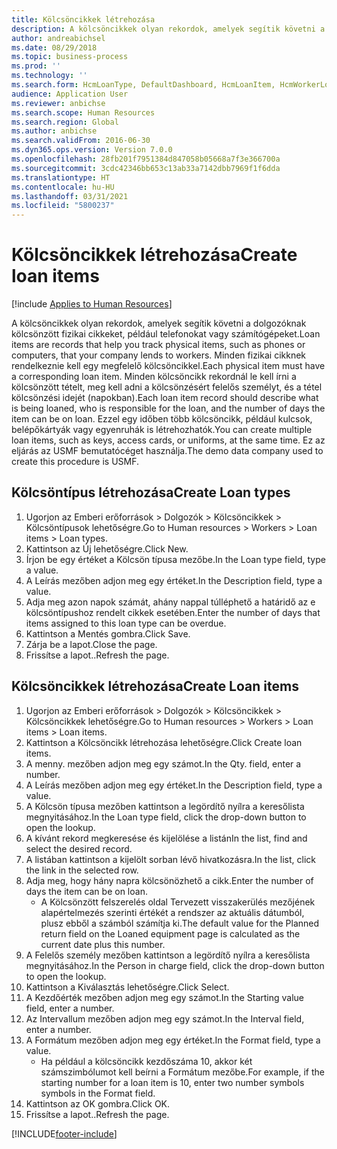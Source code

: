 ```yaml
---
title: Kölcsöncikkek létrehozása
description: A kölcsöncikkek olyan rekordok, amelyek segítik követni a dolgozóknak kölcsönzött fizikai cikkeket, például telefonokat vagy számítógépeket.
author: andreabichsel
ms.date: 08/29/2018
ms.topic: business-process
ms.prod: ''
ms.technology: ''
ms.search.form: HcmLoanType, DefaultDashboard, HcmLoanItem, HcmWorkerLookUp, HcmPersonnelManagementWorkspace
audience: Application User
ms.reviewer: anbichse
ms.search.scope: Human Resources
ms.search.region: Global
ms.author: anbichse
ms.search.validFrom: 2016-06-30
ms.dyn365.ops.version: Version 7.0.0
ms.openlocfilehash: 28fb201f7951384d847058b05668a7f3e366700a
ms.sourcegitcommit: 3cdc42346bb653c13ab33a7142dbb7969f1f6dda
ms.translationtype: HT
ms.contentlocale: hu-HU
ms.lasthandoff: 03/31/2021
ms.locfileid: "5800237"
---
```

# <a name="create-loan-items"></a><span data-ttu-id="8ae15-103">Kölcsöncikkek létrehozása</span><span class="sxs-lookup"><span data-stu-id="8ae15-103">Create loan items</span></span>

[!include [Applies to Human Resources](../includes/applies-to-hr.md)]



<span data-ttu-id="8ae15-104">A kölcsöncikkek olyan rekordok, amelyek segítik követni a dolgozóknak kölcsönzött fizikai cikkeket, például telefonokat vagy számítógépeket.</span><span class="sxs-lookup"><span data-stu-id="8ae15-104">Loan items are records that help you track physical items, such as phones or computers, that your company lends to workers.</span></span> <span data-ttu-id="8ae15-105">Minden fizikai cikknek rendelkeznie kell egy megfelelő kölcsöncikkel.</span><span class="sxs-lookup"><span data-stu-id="8ae15-105">Each physical item must have a corresponding loan item.</span></span> <span data-ttu-id="8ae15-106">Minden kölcsöncikk rekordnál le kell írni a kölcsönzött tételt, meg kell adni a kölcsönzésért felelős személyt, és a tétel kölcsönzési idejét (napokban).</span><span class="sxs-lookup"><span data-stu-id="8ae15-106">Each loan item record should describe what is being loaned, who is responsible for the loan, and the number of days the item can be on loan.</span></span> <span data-ttu-id="8ae15-107">Ezzel egy időben több kölcsöncikk, például kulcsok, belépőkártyák vagy egyenruhák is létrehozhatók.</span><span class="sxs-lookup"><span data-stu-id="8ae15-107">You can create multiple loan items, such as keys, access cards, or uniforms, at the same time.</span></span> <span data-ttu-id="8ae15-108">Ez az eljárás az USMF bemutatócéget használja.</span><span class="sxs-lookup"><span data-stu-id="8ae15-108">The demo data company used to create this procedure is USMF.</span></span>


## <a name="create-loan-types"></a><span data-ttu-id="8ae15-109">Kölcsöntípus létrehozása</span><span class="sxs-lookup"><span data-stu-id="8ae15-109">Create Loan types</span></span>
1. <span data-ttu-id="8ae15-110">Ugorjon az Emberi erőforrások > Dolgozók > Kölcsöncikkek > Kölcsöntípusok lehetőségre.</span><span class="sxs-lookup"><span data-stu-id="8ae15-110">Go to Human resources > Workers > Loan items > Loan types.</span></span>
2. <span data-ttu-id="8ae15-111">Kattintson az Új lehetőségre.</span><span class="sxs-lookup"><span data-stu-id="8ae15-111">Click New.</span></span>
3. <span data-ttu-id="8ae15-112">Írjon be egy értéket a Kölcsön típusa mezőbe.</span><span class="sxs-lookup"><span data-stu-id="8ae15-112">In the Loan type field, type a value.</span></span>
4. <span data-ttu-id="8ae15-113">A Leírás mezőben adjon meg egy értéket.</span><span class="sxs-lookup"><span data-stu-id="8ae15-113">In the Description field, type a value.</span></span>
5. <span data-ttu-id="8ae15-114">Adja meg azon napok számát, ahány nappal túlléphető a határidő az e kölcsöntípushoz rendelt cikkek esetében.</span><span class="sxs-lookup"><span data-stu-id="8ae15-114">Enter the number of days that items assigned to this loan type can be overdue.</span></span> 
6. <span data-ttu-id="8ae15-115">Kattintson a Mentés gombra.</span><span class="sxs-lookup"><span data-stu-id="8ae15-115">Click Save.</span></span>
7. <span data-ttu-id="8ae15-116">Zárja be a lapot.</span><span class="sxs-lookup"><span data-stu-id="8ae15-116">Close the page.</span></span>
8. <span data-ttu-id="8ae15-117">Frissítse a lapot..</span><span class="sxs-lookup"><span data-stu-id="8ae15-117">Refresh the page.</span></span>

## <a name="create-loan-items"></a><span data-ttu-id="8ae15-118">Kölcsöncikkek létrehozása</span><span class="sxs-lookup"><span data-stu-id="8ae15-118">Create Loan items</span></span>
1. <span data-ttu-id="8ae15-119">Ugorjon az Emberi erőforrások > Dolgozók > Kölcsöncikkek > Kölcsöncikkek lehetőségre.</span><span class="sxs-lookup"><span data-stu-id="8ae15-119">Go to Human resources > Workers > Loan items > Loan items.</span></span>
2. <span data-ttu-id="8ae15-120">Kattintson a Kölcsöncikk létrehozása lehetőségre.</span><span class="sxs-lookup"><span data-stu-id="8ae15-120">Click Create loan items.</span></span>
3. <span data-ttu-id="8ae15-121">A menny. mezőben adjon meg egy számot.</span><span class="sxs-lookup"><span data-stu-id="8ae15-121">In the Qty. field, enter a number.</span></span>
4. <span data-ttu-id="8ae15-122">A Leírás mezőben adjon meg egy értéket.</span><span class="sxs-lookup"><span data-stu-id="8ae15-122">In the Description field, type a value.</span></span>
5. <span data-ttu-id="8ae15-123">A Kölcsön típusa mezőben kattintson a legördítő nyílra a keresőlista megnyitásához.</span><span class="sxs-lookup"><span data-stu-id="8ae15-123">In the Loan type field, click the drop-down button to open the lookup.</span></span>
6. <span data-ttu-id="8ae15-124">A kívánt rekord megkeresése és kijelölése a listán</span><span class="sxs-lookup"><span data-stu-id="8ae15-124">In the list, find and select the desired record.</span></span>
7. <span data-ttu-id="8ae15-125">A listában kattintson a kijelölt sorban lévő hivatkozásra.</span><span class="sxs-lookup"><span data-stu-id="8ae15-125">In the list, click the link in the selected row.</span></span>
8. <span data-ttu-id="8ae15-126">Adja meg, hogy hány napra kölcsönözhető a cikk.</span><span class="sxs-lookup"><span data-stu-id="8ae15-126">Enter the number of days the item can be on loan.</span></span>
    * <span data-ttu-id="8ae15-127">A Kölcsönzött felszerelés oldal Tervezett visszakerülés mezőjének alapértelmezés szerinti értékét a rendszer az aktuális dátumból, plusz ebből a számból számítja ki.</span><span class="sxs-lookup"><span data-stu-id="8ae15-127">The default value for the Planned return field on the Loaned equipment page is calculated as the current date plus this number.</span></span>  
9. <span data-ttu-id="8ae15-128">A Felelős személy mezőben kattintson a legördítő nyílra a keresőlista megnyitásához.</span><span class="sxs-lookup"><span data-stu-id="8ae15-128">In the Person in charge field, click the drop-down button to open the lookup.</span></span>
10. <span data-ttu-id="8ae15-129">Kattintson a Kiválasztás lehetőségre.</span><span class="sxs-lookup"><span data-stu-id="8ae15-129">Click Select.</span></span>
11. <span data-ttu-id="8ae15-130">A Kezdőérték mezőben adjon meg egy számot.</span><span class="sxs-lookup"><span data-stu-id="8ae15-130">In the Starting value field, enter a number.</span></span>
12. <span data-ttu-id="8ae15-131">Az Intervallum mezőben adjon meg egy számot.</span><span class="sxs-lookup"><span data-stu-id="8ae15-131">In the Interval field, enter a number.</span></span>
13. <span data-ttu-id="8ae15-132">A Formátum mezőben adjon meg egy értéket.</span><span class="sxs-lookup"><span data-stu-id="8ae15-132">In the Format field, type a value.</span></span>
    * <span data-ttu-id="8ae15-133">Ha például a kölcsöncikk kezdőszáma 10, akkor két számszimbólumot kell beírni a Formátum mezőbe.</span><span class="sxs-lookup"><span data-stu-id="8ae15-133">For example, if the starting number for a loan item is 10, enter two number symbols symbols in the Format field.</span></span>  
14. <span data-ttu-id="8ae15-134">Kattintson az OK gombra.</span><span class="sxs-lookup"><span data-stu-id="8ae15-134">Click OK.</span></span>
15. <span data-ttu-id="8ae15-135">Frissítse a lapot..</span><span class="sxs-lookup"><span data-stu-id="8ae15-135">Refresh the page.</span></span>



[!INCLUDE[footer-include](../includes/footer-banner.md)]